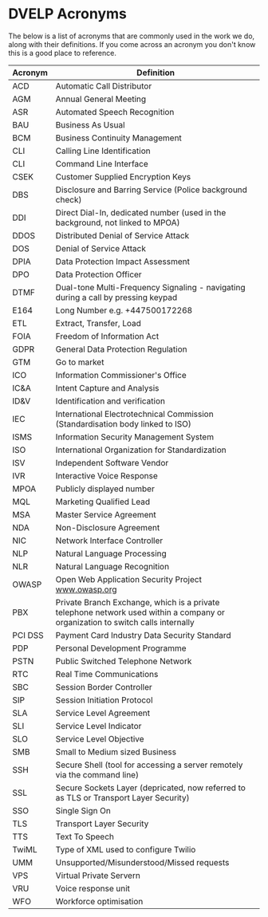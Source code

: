 # DVELP Acronyms

The below is a list of acronyms that are commonly used in the work we do, along
with their definitions. If you come across an acronym you don't know this is a
good place to reference.

| Acronym | Definition                                                                                                                     |
| ------- | ------------------------------------------------------------------------------------------------------------------------------ |
| ACD     | Automatic Call Distributor                                                                                                     |
| AGM     | Annual General Meeting                                                                                                         |
| ASR     | Automated Speech Recognition                                                                                                   |
| BAU     | Business As Usual                                                                                                              |
| BCM     | Business Continuity Management                                                                                                 |
| CLI     | Calling Line Identification                                                                                                    |
| CLI     | Command Line Interface                                                                                                         |
| CSEK    | Customer Supplied Encryption Keys                                                                                              |
| DBS     | Disclosure and Barring Service (Police background check)                                                                       |
| DDI     | Direct Dial-In, dedicated number (used in the background, not linked to MPOA)                                                  |
| DDOS    | Distributed Denial of Service Attack                                                                                           |
| DOS     | Denial of Service Attack                                                                                                       |
| DPIA    | Data Protection Impact Assessment                                                                                              |
| DPO     | Data Protection Officer                                                                                                        |
| DTMF    | Dual-tone Multi-Frequency Signaling - navigating during a call by pressing keypad                                              |
| E164    | Long Number e.g. +447500172268                                                                                                 |
| ETL     | Extract, Transfer, Load                                                                                                        |
| FOIA    | Freedom of Information Act                                                                                                     |
| GDPR    | General Data Protection Regulation                                                                                             |
| GTM     | Go to market                                                                                                                   |
| ICO     | Information Commissioner's Office                                                                                              |
| IC&A    | Intent Capture and Analysis                                                                                                    |
| ID&V    | Identification and verification                                                                                                |
| IEC     | International Electrotechnical Commission (Standardisation body linked to ISO)                                                 |
| ISMS    | Information Security Management System                                                                                         |
| ISO     | International Organization for Standardization                                                                                 |
| ISV     | Independent Software Vendor                                                                                                    |
| IVR     | Interactive Voice Response                                                                                                     |
| MPOA    | Publicly displayed number                                                                                                      |
| MQL     | Marketing Qualified Lead                                                                                                       |
| MSA     | Master Service Agreement                                                                                                       |
| NDA     | Non-Disclosure Agreement                                                                                                       |
| NIC     | Network Interface Controller                                                                                                   |
| NLP     | Natural Language Processing                                                                                                    |
| NLR     | Natural Language Recognition                                                                                                   |
| OWASP   | Open Web Application Security Project www.owasp.org                                                                            |
| PBX     | Private Branch Exchange, which is a private telephone network used within a company or organization to switch calls internally |
| PCI DSS | Payment Card Industry Data Security Standard                                                                                   |
| PDP     | Personal Development Programme                                                                                                 |
| PSTN    | Public Switched Telephone Network                                                                                              |
| RTC     | Real Time Communications                                                                                                       |
| SBC     | Session Border Controller                                                                                                      |
| SIP     | Session Initiation Protocol                                                                                                    |
| SLA     | Service Level Agreement                                                                                                        |
| SLI     | Service Level Indicator                                                                                                        |
| SLO     | Service Level Objective                                                                                                        |
| SMB     | Small to Medium sized Business                                                                                                 |
| SSH     | Secure Shell (tool for accessing a server remotely via the command line)                                                       |
| SSL     | Secure Sockets Layer (depricated, now referred to as TLS or Transport Layer Security)                                          |
| SSO     | Single Sign On                                                                                                                 |
| TLS     | Transport Layer Security                                                                                                       |
| TTS     | Text To Speech                                                                                                                 |
| TwiML   | Type of XML used to configure Twilio                                                                                           |
| UMM     | Unsupported/Misunderstood/Missed requests                                                                                      |
| VPS     | Virtual Private Servern                                                                                                        |
| VRU     | Voice response unit                                                                                                            |
| WFO     | Workforce optimisation                                                                                                         |
